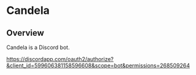# Candela

## Overview

Candela is a Discord bot.

https://discordapp.com/oauth2/authorize?&client_id=599606381158596608&scope=bot&permissions=268509264
